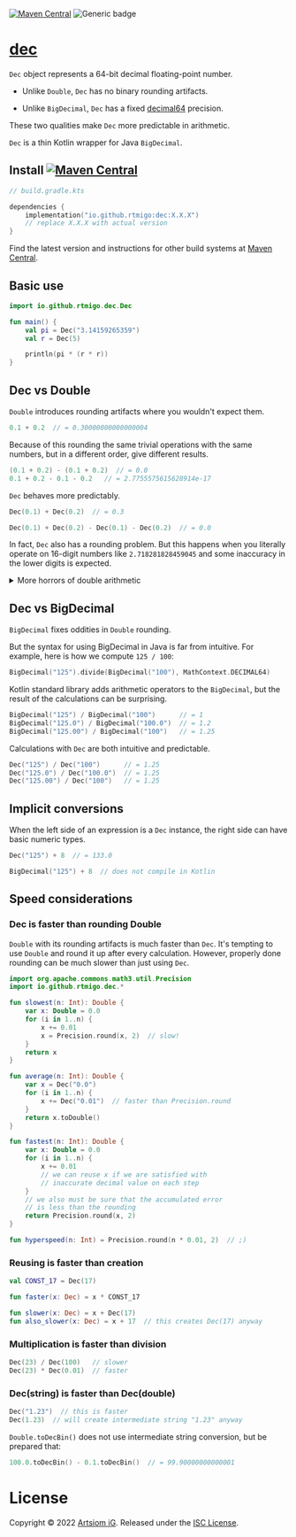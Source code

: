 [![Maven Central](https://img.shields.io/maven-central/v/io.github.rtmigo/dec.svg)](https://search.maven.org/artifact/io.github.rtmigo/dec)
![Generic badge](https://img.shields.io/badge/JVM-11-blue.svg)

# [dec](https://github.com/rtmigo/dec_kt#readme)

`Dec` object represents a 64-bit decimal floating-point number.

- Unlike `Double`, `Dec` has no binary rounding artifacts.

- Unlike `BigDecimal`, `Dec` has a
  fixed [decimal64](https://en.wikipedia.org/wiki/Decimal64_floating-point_format)
  precision.

These two qualities make `Dec` more predictable in arithmetic.

`Dec` is a thin Kotlin wrapper for Java `BigDecimal`.

## Install [![Maven Central](https://img.shields.io/maven-central/v/io.github.rtmigo/dec.svg)](https://search.maven.org/artifact/io.github.rtmigo/dec)

```kotlin
// build.gradle.kts

dependencies {
    implementation("io.github.rtmigo:dec:X.X.X")
    // replace X.X.X with actual version
}
```

Find the latest version and instructions for other build systems
at [Maven Central](https://search.maven.org/artifact/io.github.rtmigo/dec).

## Basic use

```kotlin
import io.github.rtmigo.dec.Dec

fun main() {
    val pi = Dec("3.14159265359")
    val r = Dec(5)

    println(pi * (r * r))
}
```

## Dec vs Double

`Double` introduces rounding artifacts where you wouldn't expect them.

```kotlin
0.1 + 0.2  // = 0.30000000000000004
```

Because of this rounding the same trivial operations with the same numbers, but
in a different order, give different results.

```kotlin
(0.1 + 0.2) - (0.1 + 0.2)  // = 0.0
0.1 + 0.2 - 0.1 - 0.2   // = 2.7755575615628914e-17
```

`Dec` behaves more predictably.

```kotlin
Dec(0.1) + Dec(0.2)  // = 0.3

Dec(0.1) + Dec(0.2) - Dec(0.1) - Dec(0.2)  // = 0.0
```

In fact, `Dec` also has a rounding problem. But this happens when you literally
operate on 16-digit numbers like `2.718281828459045` and some inaccuracy in the
lower digits is expected.

<details>
<summary>More horrors of double arithmetic</summary>


Let's sum `0.1` multiple times and compare to the ideal result.

```kotlin
fun difference(summands: Int): Double {
    val ideal = summands * 0.1
    val sum = (1..summands).sumOf { 0.1 }
    return sum - ideal
}
```

| Summands      | Difference (plain)    | Difference (scientific) |
|---------------|-----------------------|-------------------------|
| 10            | -0.000000000000000111 | -1.1102230246251565E-16 |
| 100           | -0.00000000000001954  | -1.9539925233402755E-14 |
| 1,000         | -0.000000000001406875 | -1.4068746168049984E-12 |
| 10,000        | 0.000000000158820512  | 1.588205122970976E-10   |
| 100,000       | 0.0000000188483682    | 1.8848368199542165E-8   |
| 1,000,000     | 0.000001332882675342  | 1.3328826753422618E-6   |
| 10,000,000    | -0.00016102462541312  | -1.610246254131198E-4   |
| 100,000,000   | -0.018870549276471138 | -0.018870549276471138   |
| 1,000,000,000 | -1.2545821815729141   | -1.2545821815729141     |

</details>

## Dec vs BigDecimal

`BigDecimal` fixes oddities in `Double` rounding.

But the syntax for using BigDecimal in Java is far from intuitive. For example,
here is how we compute `125 / 100`:

```kotlin
BigDecimal("125").divide(BigDecimal("100"), MathContext.DECIMAL64)
```

Kotlin standard library adds arithmetic operators to the `BigDecimal`, but
the result of the calculations can be surprising.

```kotlin
BigDecimal("125") / BigDecimal("100")      // = 1
BigDecimal("125.0") / BigDecimal("100.0")  // = 1.2
BigDecimal("125.00") / BigDecimal("100")   // = 1.25
```

Calculations with `Dec` are both intuitive and predictable.

```kotlin
Dec("125") / Dec("100")      // = 1.25
Dec("125.0") / Dec("100.0")  // = 1.25
Dec("125.00") / Dec("100")   // = 1.25 
```

## Implicit conversions

When the left side of an expression is a `Dec` instance, the right side can have
basic numeric types.

```kotlin
Dec("125") + 8  // = 133.0

BigDecimal("125") + 8  // does not compile in Kotlin 
```

## Speed considerations

### Dec is faster than rounding Double

`Double` with its rounding artifacts is much faster than `Dec`. It's tempting
to use `Double` and round it up after every calculation. However, properly done
rounding can be much slower than just using `Dec`.

```kotlin
import org.apache.commons.math3.util.Precision
import io.github.rtmigo.dec.*

fun slowest(n: Int): Double {
    var x: Double = 0.0
    for (i in 1..n) {
        x += 0.01
        x = Precision.round(x, 2)  // slow!
    }
    return x
}

fun average(n: Int): Double {
    var x = Dec("0.0")
    for (i in 1..n) {
        x += Dec("0.01")  // faster than Precision.round 
    }
    return x.toDouble()
}

fun fastest(n: Int): Double {
    var x: Double = 0.0
    for (i in 1..n) {
        x += 0.01
        // we can reuse x if we are satisfied with  
        // inaccurate decimal value on each step 
    }
    // we also must be sure that the accumulated error 
    // is less than the rounding
    return Precision.round(x, 2)
}

fun hyperspeed(n: Int) = Precision.round(n * 0.01, 2)  // ;)
```

### Reusing is faster than creation

```kotlin
val CONST_17 = Dec(17)

fun faster(x: Dec) = x * CONST_17

fun slower(x: Dec) = x + Dec(17)
fun also_slower(x: Dec) = x + 17  // this creates Dec(17) anyway
```

### Multiplication is faster than division

```kotlin
Dec(23) / Dec(100)   // slower
Dec(23) * Dec(0.01)  // faster
```

### Dec(string) is faster than Dec(double)

```kotlin
Dec("1.23")  // this is faster
Dec(1.23)  // will create intermediate string "1.23" anyway
```

`Double.toDecBin()` does not use intermediate string conversion, but be prepared
that:

```kotlin
100.0.toDecBin() - 0.1.toDecBin()  // = 99.90000000000001
```

# License

Copyright © 2022 [Artsiom iG](https://github.com/rtmigo).
Released under the [ISC License](LICENSE).